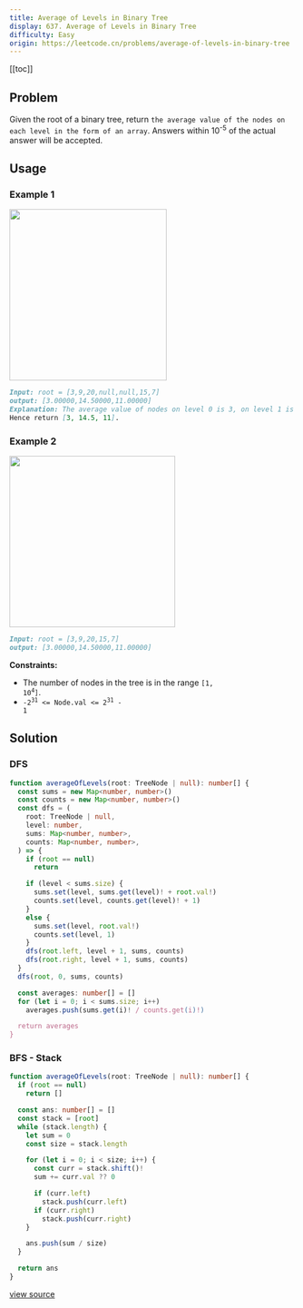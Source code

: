 ```yaml
---
title: Average of Levels in Binary Tree
display: 637. Average of Levels in Binary Tree
difficulty: Easy
origin: https://leetcode.cn/problems/average-of-levels-in-binary-tree
---
```


[[toc]]

## Problem

Given the root of a binary tree, return `the average value of the nodes on each level in the form of an array`. Answers within 10<sup>-5</sup> of the actual answer will be accepted.

## Usage

### Example 1

<img alt="" src="https://assets.leetcode.com/uploads/2021/03/09/avg1-tree.jpg" style="width: 277px; height: 302px;" />

```md
Input: root = [3,9,20,null,null,15,7]
output: [3.00000,14.50000,11.00000]
Explanation: The average value of nodes on level 0 is 3, on level 1 is 14.5, and on level 2 is 11.
Hence return [3, 14.5, 11].
```

### Example 2

<img alt="" src="https://assets.leetcode.com/uploads/2021/03/09/avg2-tree.jpg" style="width: 292px; height: 302px;" />

```md
Input: root = [3,9,20,15,7]
output: [3.00000,14.50000,11.00000]
```

**Constraints:**

- The number of nodes in the tree is in the range <code>[1, 10<sup>4</sup>]</code>.
- <code>-2<sup>31</sup> &lt;= Node.val &lt;= 2<sup>31</sup> - 1</code>

## Solution

### DFS

```ts
function averageOfLevels(root: TreeNode | null): number[] {
  const sums = new Map<number, number>()
  const counts = new Map<number, number>()
  const dfs = (
    root: TreeNode | null,
    level: number,
    sums: Map<number, number>,
    counts: Map<number, number>,
  ) => {
    if (root == null)
      return

    if (level < sums.size) {
      sums.set(level, sums.get(level)! + root.val!)
      counts.set(level, counts.get(level)! + 1)
    }
    else {
      sums.set(level, root.val!)
      counts.set(level, 1)
    }
    dfs(root.left, level + 1, sums, counts)
    dfs(root.right, level + 1, sums, counts)
  }
  dfs(root, 0, sums, counts)

  const averages: number[] = []
  for (let i = 0; i < sums.size; i++)
    averages.push(sums.get(i)! / counts.get(i)!)

  return averages
}
```

### BFS - Stack

```ts
function averageOfLevels(root: TreeNode | null): number[] {
  if (root == null)
    return []

  const ans: number[] = []
  const stack = [root]
  while (stack.length) {
    let sum = 0
    const size = stack.length

    for (let i = 0; i < size; i++) {
      const curr = stack.shift()!
      sum += curr.val ?? 0

      if (curr.left)
        stack.push(curr.left)
      if (curr.right)
        stack.push(curr.right)
    }

    ans.push(sum / size)
  }

  return ans
}
```

[view source](https://leetcode.cn/problems/average-of-levels-in-binary-tree)
